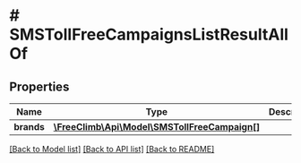 # # SMSTollFreeCampaignsListResultAllOf

## Properties

Name | Type | Description | Notes
------------ | ------------- | ------------- | -------------
**brands** | [**\FreeClimb\Api\Model\SMSTollFreeCampaign[]**](SMSTollFreeCampaign.md) |  | [optional]

[[Back to Model list]](../../README.md#models) [[Back to API list]](../../README.md#endpoints) [[Back to README]](../../README.md)
